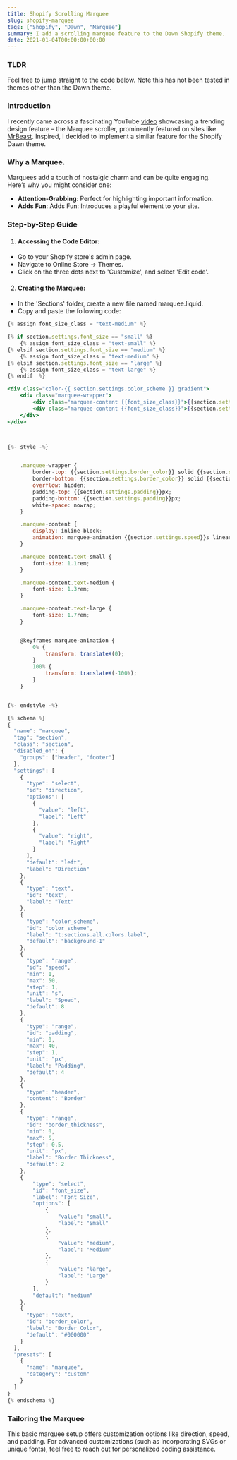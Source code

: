 ```yaml
---
title: Shopify Scrolling Marquee
slug: shopify-marquee
tags: ["Shopify", "Dawn", "Marquee"]
summary: I add a scrolling marquee feature to the Dawn Shopify theme.
date: 2021-01-04T00:00:00+00:00
---
```


### TLDR

Feel free to jump straight to the code below. Note this has not been tested in themes other than the Dawn theme.

### Introduction

I recently came across a fascinating YouTube [video](https://www.youtube.com/watch?v=ygPq5nMErdg) showcasing a trending design feature – the Marquee scroller, prominently featured on sites like [MrBeast](https://mrbeast.store/). Inspired, I decided to implement a similar feature for the Shopify Dawn theme.

### Why a Marquee.

Marquees add a touch of nostalgic charm and can be quite engaging. Here’s why you might consider one:

- **Attention-Grabbing**: Perfect for highlighting important information.
- **Adds Fun**: Adds Fun: Introduces a playful element to your site.

### Step-by-Step Guide

1. #### Accessing the Code Editor:

- Go to your Shopify store's admin page.
- Navigate to Online Store -> Themes.
- Click on the three dots next to 'Customize', and select 'Edit code'.

2. #### Creating the Marquee:

- In the 'Sections' folder, create a new file named marquee.liquid.
- Copy and paste the following code:

```jsx file=marquee.liquid
{% assign font_size_class = "text-medium" %}

{% if section.settings.font_size == "small" %}
    {% assign font_size_class = "text-small" %}
{% elsif section.settings.font_size == "medium" %}
    {% assign font_size_class = "text-medium" %}
{% elsif section.settings.font_size == "large" %}
    {% assign font_size_class = "text-large" %}
{% endif  %}

<div class="color-{{ section.settings.color_scheme }} gradient">
    <div class="marquee-wrapper">
        <div class="marquee-content {{font_size_class}}">{{section.settings.text}}</div>
        <div class="marquee-content {{font_size_class}}">{{section.settings.text}}</div>
    </div>
</div>



{%- style -%}


    .marquee-wrapper {
        border-top: {{section.settings.border_color}} solid {{section.settings.border_thickness}}px;
        border-bottom: {{section.settings.border_color}} solid {{section.settings.border_thickness}}px;
        overflow: hidden;
        padding-top: {{section.settings.padding}}px;
        padding-bottom: {{section.settings.padding}}px;
        white-space: nowrap;
    }

    .marquee-content {
        display: inline-block;
        animation: marquee-animation {{section.settings.speed}}s linear infinite;
    }

    .marquee-content.text-small {
        font-size: 1.1rem;
    }

    .marquee-content.text-medium {
        font-size: 1.3rem;
    }

    .marquee-content.text-large {
        font-size: 1.7rem;
    }


    @keyframes marquee-animation {
        0% {
            transform: translateX(0);
        }
        100% {
            transform: translateX(-100%);
        }
    }


{%- endstyle -%}

{% schema %}
{
  "name": "marquee",
  "tag": "section",
  "class": "section",
  "disabled_on": {
    "groups": ["header", "footer"]
  },
  "settings": [
    {
      "type": "select",
      "id": "direction",
      "options": [
        {
          "value": "left",
          "label": "Left"
        },
        {
          "value": "right",
          "label": "Right"
        }
      ],
      "default": "left",
      "label": "Direction"
    },
    {
      "type": "text",
      "id": "text",
      "label": "Text"
    },
    {
      "type": "color_scheme",
      "id": "color_scheme",
      "label": "t:sections.all.colors.label",
      "default": "background-1"
    },
    {
      "type": "range",
      "id": "speed",
      "min": 1,
      "max": 50,
      "step": 1,
      "unit": "s",
      "label": "Speed",
      "default": 8
    },
    {
      "type": "range",
      "id": "padding",
      "min": 0,
      "max": 40,
      "step": 1,
      "unit": "px",
      "label": "Padding",
      "default": 4
    },
    {
      "type": "header",
      "content": "Border"
    },
    {
      "type": "range",
      "id": "border_thickness",
      "min": 0,
      "max": 5,
      "step": 0.5,
      "unit": "px",
      "label": "Border Thickness",
      "default": 2
    },
    {
        "type": "select",
        "id": "font_size",
        "label": "Font Size",
        "options": [
            {
                "value": "small",
                "label": "Small"
            },
            {
                "value": "medium",
                "label": "Medium"
            },
            {
                "value": "large",
                "label": "Large"
            }
        ],
        "default": "medium"
    },
    {
      "type": "text",
      "id": "border_color",
      "label": "Border Color",
      "default": "#000000"
    }
  ],
  "presets": [
    {
      "name": "marquee",
      "category": "custom"
    }
  ]
}
{% endschema %}
```

### Tailoring the Marquee

This basic marquee setup offers customization options like direction, speed, and padding. For advanced customizations (such as incorporating SVGs or unique fonts), feel free to reach out for personalized coding assistance.

